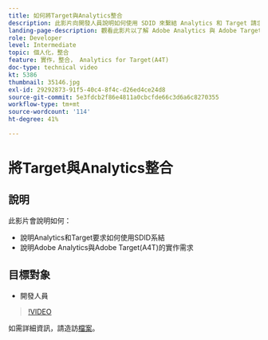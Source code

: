 ```yaml
---
title: 如何將Target與Analytics整合
description: 此影片向開發人員說明如何使用 SDID 來繫結 Analytics 和 Target 請求。觀看此影片以了解 Adobe Analytics 與 Adobe Target (A4T) 的實施需求。
landing-page-description: 觀看此影片以了解 Adobe Analytics 與 Adobe Target (A4T) 的實施需求。
role: Developer
level: Intermediate
topic: 個人化，整合
feature: 實作，整合， Analytics for Target(A4T)
doc-type: technical video
kt: 5386
thumbnail: 35146.jpg
exl-id: 29292873-91f5-40c4-8f4c-d26ed4ce24d8
source-git-commit: 5e3fdcb2f86e4811a0cbcfde66c3d6a6c8270355
workflow-type: tm+mt
source-wordcount: '114'
ht-degree: 41%

---
```


# 將Target與Analytics整合

## 說明

此影片會說明如何：

* 說明Analytics和Target要求如何使用SDID系結
* 說明Adobe Analytics與Adobe Target(A4T)的實作需求

## 目標對象

* 開發人員

>[!VIDEO](https://video.tv.adobe.com/v/35146/?quality=12)

如需詳細資訊，請造訪[檔案](https://docs.adobe.com/content/help/en/target/using/integrate/a4t/a4timplementation.html)。
